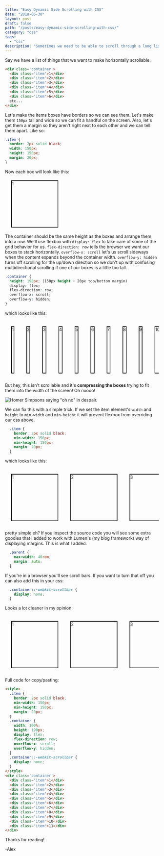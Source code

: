 ```yaml
---
title: "Easy Dynamic Side Scrolling with CSS"
date: "2018-05-30"
layout: post
draft: false
path: "/posts/easy-dynamic-side-scrolling-with-css/"
category: "css"
tags:
  - "css"
description: "Sometimes we need to be able to scroll through a long list. We need a horizontal div which expands to accommodate more than the page width's worth of content. The problem is that it's not completely obvious how to do this without adding a static width."
---
```


Say we have a list of things that we want to make horizontally scrollable.
```html
<div class='container'>
  <div class='item'>1</div>
  <div class='item'>2</div>
  <div class='item'>3</div>
  <div class='item'>4</div>
  <div class='item'>5</div>
  <div class='item'>6</div>
  etc...
</div>
```

Let's make the items boxes have borders so we can see them. Let's make them `150px` tall and wide so we can fit a handful on the screen. Also, let's get them a margin so they aren't right next to each other and we can tell them apart. Like so:

```css
.item {
  border: 2px solid black;
  width: 150px;
  height: 150px;
  margin: 20px;
}
```

Now each box will look like this:

<div class='container' style='max-width: 40rem; margin: auto;'>
  <div class='item' style='border: 2px solid black; width: 150px; height: 150px; margin: 20px;'>1</div>
</div>

The container should be the same height as the boxes and arrange them into a row. We'll use flexbox with `display: flex` to take care of some of the grid behavior for us. `flex-direction: row` tells the browser we want our boxes to stack horizontally. `overflow-x: scroll` let's us scroll sideways when the content expands beyond the container width. `overflow-y: hidden` turns off scrolling for the up/down direction so we don't up with confusing multidirectional scrolling if one of our boxes is a little too tall.

```css
.container {
  height: 190px; (150px height + 20px top/bottom margin)
  display: flex;
  flex-direction: row;
  overflow-x: scroll;
  overflow-y: hidden;
}
```

which looks like this:

<div class='container' style='height: 190px; display: flex; flex-direction: row; overflow-x: scroll; overflow-y: hidden; max-width: 40rem; margin: auto;'>
	<div class='item' style='border: 2px solid black; width: 150px; height: 150px; margin: 20px;'>1</div>
	<div class='item' style='border: 2px solid black; width: 150px; height: 150px; margin: 20px;'>2</div>
	<div class='item' style='border: 2px solid black; width: 150px; height: 150px; margin: 20px;'>3</div>
	<div class='item' style='border: 2px solid black; width: 150px; height: 150px; margin: 20px;'>4</div>
	<div class='item' style='border: 2px solid black; width: 150px; height: 150px; margin: 20px;'>5</div>
	<div class='item' style='border: 2px solid black; width: 150px; height: 150px; margin: 20px;'>6</div>
	<div class='item' style='border: 2px solid black; width: 150px; height: 150px; margin: 20px;'>7</div>
	<div class='item' style='border: 2px solid black; width: 150px; height: 150px; margin: 20px;'>8</div>
	<div class='item' style='border: 2px solid black; width: 150px; height: 150px; margin: 20px;'>9</div>
	<div class='item' style='border: 2px solid black; width: 150px; height: 150px; margin: 20px;'>10</div>
	<div class='item' style='border: 2px solid black; width: 150px; height: 150px; margin: 20px;'>11</div>
</div>

But hey, this isn't scrollable and it's __compressing the boxes__ trying to fit them into the width of the screen! Oh noooo!

<img src='https://media.giphy.com/media/xT5LMLMPdRh2VRNVLi/giphy.gif' style='max-width: 100%' alt='Homer Simpsons saying "oh no" in despair.'>
</img>

We can fix this with a simple trick. If we set the item element's `width` and `height` to `min-width` and `min-height` it will prevent flexbox from overriding our css above.

```css
  .item {
    border: 2px solid black;
    min-width: 150px;
    min-height: 150px;
    margin: 20px;
  }
```
which looks like this:

<div class='container' style='height: 190px; display: flex; flex-direction: row; overflow-x: scroll; overflow-y: hidden; max-width: 40rem; margin: auto;'>
	<div class='item' style='border: 2px solid black; min-width: 150px; min-height: 150px; margin: 20px;'>1</div>
	<div class='item' style='border: 2px solid black; min-width: 150px; min-height: 150px; margin: 20px;'>2</div>
	<div class='item' style='border: 2px solid black; min-width: 150px; min-height: 150px; margin: 20px;'>3</div>
	<div class='item' style='border: 2px solid black; min-width: 150px; min-height: 150px; margin: 20px;'>4</div>
	<div class='item' style='border: 2px solid black; min-width: 150px; min-height: 150px; margin: 20px;'>5</div>
	<div class='item' style='border: 2px solid black; min-width: 150px; min-height: 150px; margin: 20px;'>6</div>
	<div class='item' style='border: 2px solid black; min-width: 150px; min-height: 150px; margin: 20px;'>7</div>
	<div class='item' style='border: 2px solid black; min-width: 150px; min-height: 150px; margin: 20px;'>8</div>
	<div class='item' style='border: 2px solid black; min-width: 150px; min-height: 150px; margin: 20px;'>9</div>
	<div class='item' style='border: 2px solid black; min-width: 150px; min-height: 150px; margin: 20px;'>10</div>
	<div class='item' style='border: 2px solid black; min-width: 150px; min-height: 150px; margin: 20px;'>11</div>
</div>

pretty simple eh? If you inspect the source code you will see some extra goodies that I added to work with Lumen's (my blog framework) way of displaying margins. This is what I added:

```css
  .parent {
    max-width: 40rem;
    margin: auto;
  }
```

If you're in a browser you'll see scroll bars. If you want to turn that off you can also add this in your css:

```css
  .container::-webkit-scrollbar {
    display: none;
  }
```

Looks a lot cleaner in my opinion:
<style>
  .container-no-bar::-webkit-scrollbar {
    display: none;
  }
</style>
<div class='container-no-bar' style='height: 190px; display: flex; flex-direction: row; overflow-x: scroll; overflow-y: hidden; max-width: 40rem; margin: auto;'>
	<div class='item' style='border: 2px solid black; min-width: 150px; min-height: 150px; margin: 20px;'>1</div>
	<div class='item' style='border: 2px solid black; min-width: 150px; min-height: 150px; margin: 20px;'>2</div>
	<div class='item' style='border: 2px solid black; min-width: 150px; min-height: 150px; margin: 20px;'>3</div>
	<div class='item' style='border: 2px solid black; min-width: 150px; min-height: 150px; margin: 20px;'>4</div>
	<div class='item' style='border: 2px solid black; min-width: 150px; min-height: 150px; margin: 20px;'>5</div>
	<div class='item' style='border: 2px solid black; min-width: 150px; min-height: 150px; margin: 20px;'>6</div>
	<div class='item' style='border: 2px solid black; min-width: 150px; min-height: 150px; margin: 20px;'>7</div>
	<div class='item' style='border: 2px solid black; min-width: 150px; min-height: 150px; margin: 20px;'>8</div>
	<div class='item' style='border: 2px solid black; min-width: 150px; min-height: 150px; margin: 20px;'>9</div>
	<div class='item' style='border: 2px solid black; min-width: 150px; min-height: 150px; margin: 20px;'>10</div>
	<div class='item' style='border: 2px solid black; min-width: 150px; min-height: 150px; margin: 20px;'>11</div>
</div>

Full code for copy/pasting:

```html
<style>
  .item {
    border: 2px solid black;
    min-width: 150px;
    min-height: 150px;
    margin: 20px;
  }
  .container {
    width: 100%;
    height: 190px;
    display: flex;
    flex-direction: row;
    overflow-x: scroll;
    overflow-y: hidden;
  }
  .container::-webkit-scrollbar {
    display: none;
  }
</style>
<div class='container'>
  <div class='item'>1</div>
  <div class='item'>2</div>
  <div class='item'>3</div>
  <div class='item'>4</div>
  <div class='item'>5</div>
  <div class='item'>6</div>
  <div class='item'>7</div>
  <div class='item'>8</div>
  <div class='item'>9</div>
  <div class='item'>10</div>
  <div class='item'>11</div>
</div>
```

Thanks for reading!

-Alex
